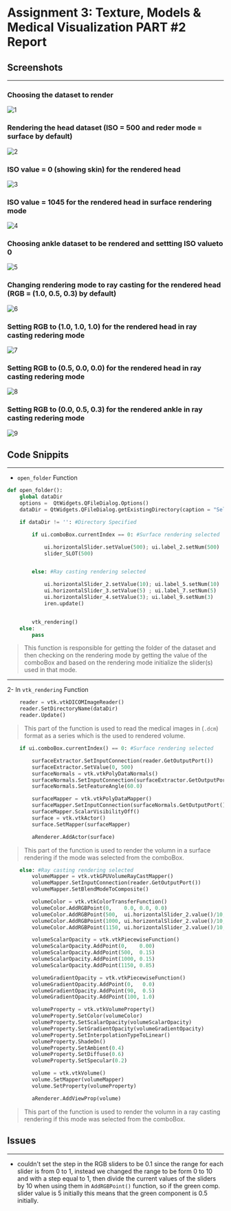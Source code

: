 # Assignment 3: Texture, Models & Medical Visualization PART #2 Report


## Screenshots
---------
### Choosing the dataset to render
![1](screenshots/1.png)
### Rendering the head dataset (ISO = 500 and reder mode = surface by default)
![2](screenshots/2.png)
### ISO value = 0 (showing skin) for the rendered head
![3](screenshots/3.png)
### ISO value = 1045 for the rendered head in surface rendering mode
![4](screenshots/4.png)
### Choosing ankle dataset to be rendered and settting ISO valueto 0
![5](screenshots/5.png)
### Changing rendering mode to ray casting for the rendered head (RGB = (1.0, 0.5, 0.3) by default)
![6](screenshots/6.png)
### Setting RGB to (1.0, 1.0, 1.0) for the rendered head in ray casting redering mode
![7](screenshots/7.png)
### Setting RGB to (0.5, 0.0, 0.0) for the rendered head in ray casting redering mode
![8](screenshots/8.png)
### Setting RGB to (0.0, 0.5, 0.3) for the rendered ankle in ray casting redering mode
![9](screenshots/9.png)

## Code Snippits
---------
- `open_folder` Function
```python
def open_folder():
    global dataDir
    options =  QtWidgets.QFileDialog.Options()
    dataDir = QtWidgets.QFileDialog.getExistingDirectory(caption = "Select Dataset Folder",options=options)

    if dataDir != '': #Directory Specified

        if ui.comboBox.currentIndex == 0: #Surface rendering selected

            ui.horizontalSlider.setValue(500); ui.label_2.setNum(500)
            slider_SLOT(500)


        else: #Ray casting rendering selected

            ui.horizontalSlider_2.setValue(10); ui.label_5.setNum(10)
            ui.horizontalSlider_3.setValue(5) ; ui.label_7.setNum(5)
            ui.horizontalSlider_4.setValue(3); ui.label_9.setNum(3)
            iren.update()


        vtk_rendering()
    else:
        pass

```
> This function is responsible for getting the folder of the dataset and then checking on the rendering mode by getting the value of the comboBox and based on the rendering mode initialize the slider(s) used in that mode.
-----
2- In `vtk_rendering` Function

```python
    reader = vtk.vtkDICOMImageReader()
    reader.SetDirectoryName(dataDir)
    reader.Update()
```
> This part of the function is used to read the medical images in (`.dcm`) format as a series which is the used to rendered volume.

```python
    if ui.comboBox.currentIndex() == 0: #Surface rendering selected

        surfaceExtractor.SetInputConnection(reader.GetOutputPort())
        surfaceExtractor.SetValue(0, 500)
        surfaceNormals = vtk.vtkPolyDataNormals()
        surfaceNormals.SetInputConnection(surfaceExtractor.GetOutputPort())
        surfaceNormals.SetFeatureAngle(60.0)

        surfaceMapper = vtk.vtkPolyDataMapper()
        surfaceMapper.SetInputConnection(surfaceNormals.GetOutputPort())
        surfaceMapper.ScalarVisibilityOff()
        surface = vtk.vtkActor()
        surface.SetMapper(surfaceMapper)

        aRenderer.AddActor(surface)
```
> This part of the function is used to render the volumn in a surface rendering if the mode was selected from the comboBox.

``` Python
    else: #Ray casting rendering selected
        volumeMapper = vtk.vtkGPUVolumeRayCastMapper()
        volumeMapper.SetInputConnection(reader.GetOutputPort())
        volumeMapper.SetBlendModeToComposite()

        volumeColor = vtk.vtkColorTransferFunction()
        volumeColor.AddRGBPoint(0,    0.0, 0.0, 0.0)
        volumeColor.AddRGBPoint(500,  ui.horizontalSlider_2.value()/10, ui.horizontalSlider_3.value()/10, ui.horizontalSlider_4.value()/10)
        volumeColor.AddRGBPoint(1000, ui.horizontalSlider_2.value()/10, ui.horizontalSlider_3.value()/10, ui.horizontalSlider_4.value()/10)
        volumeColor.AddRGBPoint(1150, ui.horizontalSlider_2.value()/10, 2 * ui.horizontalSlider_3.value()/10, 2 * ui.horizontalSlider_4.value()/10)

        volumeScalarOpacity = vtk.vtkPiecewiseFunction()
        volumeScalarOpacity.AddPoint(0,    0.00)
        volumeScalarOpacity.AddPoint(500,  0.15)
        volumeScalarOpacity.AddPoint(1000, 0.15)
        volumeScalarOpacity.AddPoint(1150, 0.85)

        volumeGradientOpacity = vtk.vtkPiecewiseFunction()
        volumeGradientOpacity.AddPoint(0,   0.0)
        volumeGradientOpacity.AddPoint(90,  0.5)
        volumeGradientOpacity.AddPoint(100, 1.0)

        volumeProperty = vtk.vtkVolumeProperty()
        volumeProperty.SetColor(volumeColor)
        volumeProperty.SetScalarOpacity(volumeScalarOpacity)
        volumeProperty.SetGradientOpacity(volumeGradientOpacity)
        volumeProperty.SetInterpolationTypeToLinear()
        volumeProperty.ShadeOn()
        volumeProperty.SetAmbient(0.4)
        volumeProperty.SetDiffuse(0.6)
        volumeProperty.SetSpecular(0.2)

        volume = vtk.vtkVolume()
        volume.SetMapper(volumeMapper)
        volume.SetProperty(volumeProperty)

        aRenderer.AddViewProp(volume)
```
> This part of the function is used to render the volumn in a ray casting rendering if this mode was selected from the comboBox.



## Issues
-----
- couldn't set the step in the RGB sliders to be 0.1 since the range for each slider is from 0 to 1, instead we changed the range to be form 0 to 10 and with a step equal to 1, then divide the current values of the sliders by 10 when using them in `AddRGBPoint()` function, so if the green comp. slider value is 5 initially this means that the green component is 0.5 initially.
